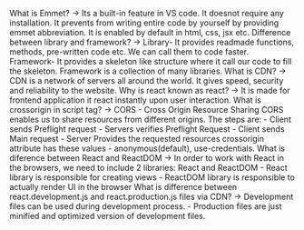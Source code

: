 What is Emmet? -> Its a built-in feature in VS code. It doesnot require any installation. It prevents from writing entire code by yourself by providing emmet abbreviation. It is enabled by default in html, css, jsx etc.
Difference between library and framework?  -> Library- It provides readmade functions, methods, pre-written code etc. We can call them to code faster.
                                              Framework- It provides a skeleton like structure where it call our code to fill the skeleton. Framework is a collection of many libraries.
What is CDN? -> CDN is a network of servers all around the world. It gives speed, security and reliability to the website.
Why is react known as react? -> It is made for frontend application it react instantly upon user interaction.
What is crossorigin in script tag? ->  CORS - Cross Origin Resource Sharing CORS enables us to share resources from different origins. The steps are: - Client sends Preflight request - Servers verifies Preflight Request - Client sends Main request - Server Provides the requested resources
                                       crossorigin attribute has these values - anonymous(default), use-credentials.
What is diference between React and ReactDOM ->  In order to work with React in the browsers, we need to include 2 libraries: React and ReactDOM - React library is responsible for creating views - ReactDOM library is responsible to actually render UI in the browser
What is difference between react.development.js and react.production.js files via CDN? -> Development files can be used during development process. - Production files are just minified and optimized version of development files.
 

                                             


